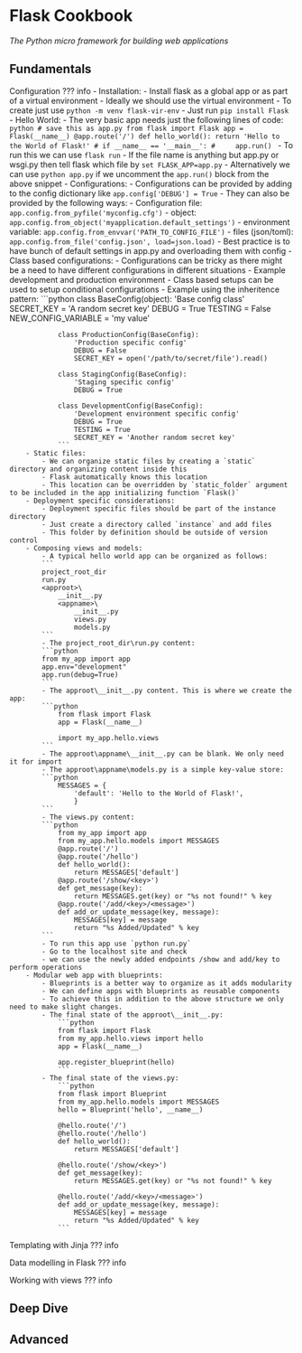# Flask Cookbook

*The Python micro framework for building web applications*

## Fundamentals

Configuration
??? info
    - Installation:
        - Install flask as a global app or as part of a virtual environment
        - Ideally we should use the virtual environment
        - To create just use `python -m venv flask-vir-env`
        - Just run `pip install Flask`
    - Hello World:
        - The very basic app needs just the following lines of code:
        ```python
            # save this as app.py
            from flask import Flask
            app = Flask(__name__)
            @app.route('/')
            def hello_world():
                return 'Hello to the World of Flask!'
            # if __name__ == '__main__':
            #     app.run()
        ```
        - To run this we can use `flask run`
        - If the file name is anything but app.py or wsgi.py then tell flask which file by `set FLASK_APP=app.py`
        - Alternatively we can use `python app.py` if we uncomment the `app.run()` block from the above snippet
    - Configurations:
        - Configurations can be provided by adding to the config dictionary like `app.config['DEBUG'] = True`
        - They can also be provided by the following ways:
            - Configuration file: `app.config.from_pyfile('myconfig.cfg')`
            - object: `app.config.from_object('myapplication.default_settings')`
            - environment variable: `app.config.from_envvar('PATH_TO_CONFIG_FILE')`
            - files (json/toml): `app.config.from_file('config.json', load=json.load)`
        - Best practice is to have bunch of default settings in app.py and overloading them with config
        - Class based configurations:
            - Configurations can be tricky as there might be a need to have different configurations in different situations
            - Example development and production environment
            - Class based setups can be used to setup conditional configurations
            - Example using the inheritence pattern:
                ```python
                class BaseConfig(object):
                    'Base config class'
                    SECRET_KEY = 'A random secret key'
                    DEBUG = True
                    TESTING = False
                    NEW_CONFIG_VARIABLE = 'my value'

                class ProductionConfig(BaseConfig):
                    'Production specific config'
                    DEBUG = False
                    SECRET_KEY = open('/path/to/secret/file').read()

                class StagingConfig(BaseConfig):
                    'Staging specific config'
                    DEBUG = True

                class DevelopmentConfig(BaseConfig):
                    'Development environment specific config'
                    DEBUG = True
                    TESTING = True
                    SECRET_KEY = 'Another random secret key'
                ```
        - Static files:
            - We can organize static files by creating a `static` directory and organizing content inside this
            - Flask automatically knows this location
            - This location can be overridden by `static_folder` argument to be included in the app initializing function `Flask()`
        - Deployment specific considerations:
            - Deployment specific files should be part of the instance directory
            - Just create a directory called `instance` and add files
            - This folder by definition should be outside of version control
        - Composing views and models:
            - A typical hello world app can be organized as follows:
            ```
            project_root_dir
            run.py
            <approot>\
                __init__.py
                <appname>\
                    __init__.py
                    views.py
                    models.py
            ```
            - The project_root_dir\run.py content:
            ```python
            from my_app import app
            app.env="development"
            app.run(debug=True)
            ```
            - The approot\__init__.py content. This is where we create the app:
            ```python
                from flask import Flask
                app = Flask(__name__)

                import my_app.hello.views
            ```
            - The approot\appname\__init__.py can be blank. We only need it for import
            - The approot\appname\models.py is a simple key-value store:
            ```python
                MESSAGES = {
                    'default': 'Hello to the World of Flask!',
                    }
            ```
            - The views.py content:
            ```python
                from my_app import app
                from my_app.hello.models import MESSAGES
                @app.route('/')
                @app.route('/hello')
                def hello_world():
                    return MESSAGES['default']
                @app.route('/show/<key>')
                def get_message(key):
                    return MESSAGES.get(key) or "%s not found!" % key
                @app.route('/add/<key>/<message>')
                def add_or_update_message(key, message):
                    MESSAGES[key] = message
                    return "%s Added/Updated" % key
            ```
            - To run this app use `python run.py`
            - Go to the localhost site and check
            - we can use the newly added endpoints /show and add/key to perform operations
        - Modular web app with blueprints:
            - Blueprints is a better way to organize as it adds modularity
            - We can define apps with blueprints as reusable components
            - To achieve this in addition to the above structure we only need to make slight changes.
            - The final state of the approot\__init__.py:
                ```python
                from flask import Flask
                from my_app.hello.views import hello
                app = Flask(__name__)

                app.register_blueprint(hello)
                ```
            - The final state of the views.py:
                ```python
                from flask import Blueprint
                from my_app.hello.models import MESSAGES
                hello = Blueprint('hello', __name__)

                @hello.route('/')
                @hello.route('/hello')
                def hello_world():
                    return MESSAGES['default']

                @hello.route('/show/<key>')
                def get_message(key):
                    return MESSAGES.get(key) or "%s not found!" % key

                @hello.route('/add/<key>/<message>')
                def add_or_update_message(key, message):
                    MESSAGES[key] = message
                    return "%s Added/Updated" % key
                ```

Templating with Jinja
??? info

Data modelling in Flask
??? info

Working with views
??? info

## Deep Dive

## Advanced